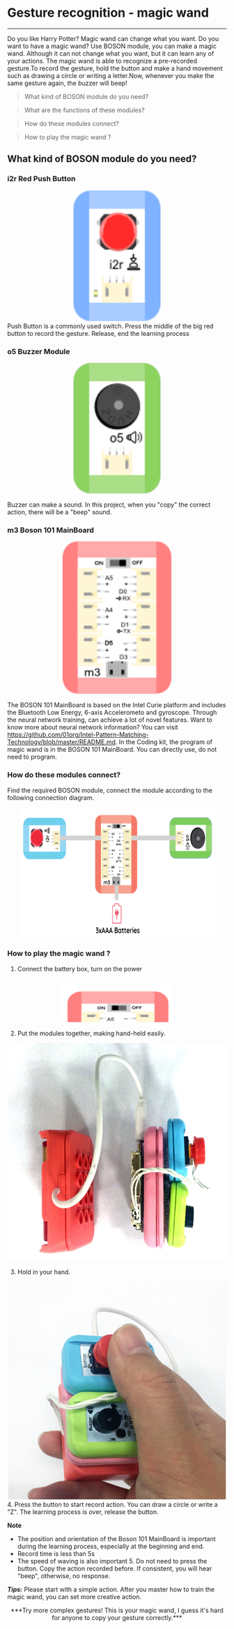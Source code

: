 #  Gesture recognition - magic wand

---

Do you like Harry Potter? Magic wand can change what you want. Do you want to have a magic wand?
Use BOSON module, you can make a magic wand. Although it can not change what you want, but it can learn any of your actions.
The magic wand is able to recognize a pre-recorded gesture.To record the gesture, hold the button and make a hand movement such as drawing a circle or writing a letter.Now, whenever you make the same gesture again, the buzzer will beep!

>What kind of BOSON module do you need?

>What are the functions of these modules?

>How do these modules connect?

>How to play the magic wand ?

## What kind of BOSON module do you need?

### i2r Red Push Button

<div align=center>
<img src="https://github.com/joanna1122/Tutorial-FOR-BOSON/blob/master/push%20button.png" width="200" height="300" />
</div>
Push Button is a commonly used switch. Press the middle of the big red button to record the gesture. Release, end the learning process

### o5 Buzzer Module

<div align=center>
<img src="https://github.com/joanna1122/Tutorial-FOR-BOSON/blob/master/buzzer.png" width="200" height="300" />
</div>

Buzzer can make a sound. In this project,  when you "copy" the correct action, there will be a "beep" sound.

### m3 Boson 101 MainBoard

<div align=center>
<img src="https://github.com/joanna1122/Tutorial-FOR-BOSON/blob/master/101%20mainboard.png" width="250" height="350" />
</div>

The BOSON 101 MainBoard is based on the Intel Curie platform and includes the Bluetooth Low Energy, 6-axis Accelerometo and gyroscope. Through the neural network training, can achieve a lot of novel features. Want to know more about neural network information? You can visit https://github.com/01org/Intel-Pattern-Matching-Technology/blob/master/README.md.
In the Coding kit, the program of magic wand is in the BOSON 101 MainBoard. You can directly use, do not need to program.
### How do these modules connect?
Find the required BOSON module, connect the module according to the following connection diagram.
<div align=center>
<img src="https://github.com/joanna1122/Tutorial-FOR-BOSON/blob/master/connection.png" width="450" height="300" />
</div>

### How to play the magic wand ?

 

 1. Connect the battery box, turn on the power
 
<div align=center>
<img src="https://github.com/joanna1122/Tutorial-FOR-BOSON/blob/master/switch.png" width="260" height="100" />
</div>

 2. Put the modules together, making hand-held easily.
 
<div align=center>
<img src="https://github.com/joanna1122/Tutorial-FOR-BOSON/blob/master/connection%202.jpg" width="700" height="500" />
</div>

 
  3. Hold in your hand.
<div align=center>
<img src="https://github.com/joanna1122/Tutorial-FOR-BOSON/blob/master/%E5%BE%AE%E4%BF%A1%E5%9B%BE%E7%89%87_201712041824072.jpg" width="500" height="500" />
</div>
  4. Press the button to start record action. You can draw a circle or write a "Z". The learning process is over, release the button.
  
   **Note**
 - The position and orientation of the Boson 101 MainBoard is important during the learning   process, especially at the beginning and end.
 - Record time is less than 5s
 - The speed of waving is also important
   5. Do not need to press the button. Copy the action recorded before. If consistent, you will hear "beep", otherwise, no response.
 
 ***Tips:***
Please start with a simple action. After you master how to train the magic wand, you can set more creative action.
<div align=center>
***Try more complex gestures! This is your magic wand, I guess it's hard for anyone to copy your gesture correctly.***
 </div>
